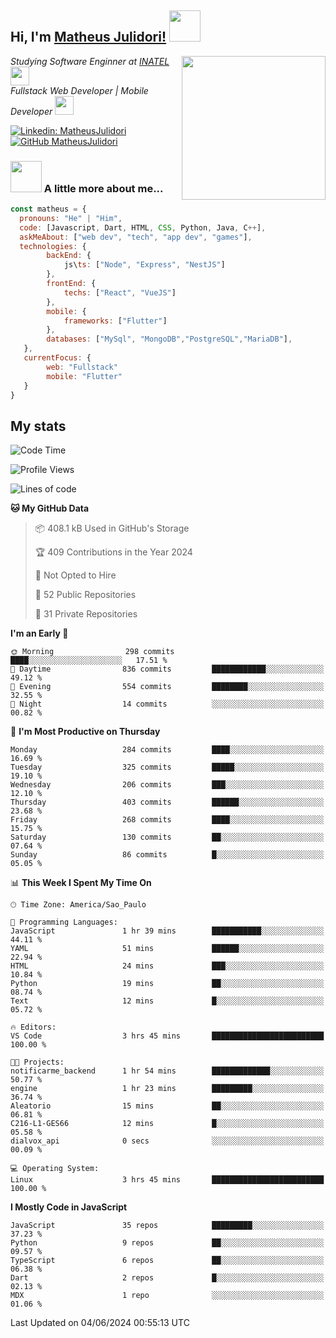 <h2> Hi, I'm <a href="https://matheusjulidori.github.io" target="_blank">Matheus Julidori!</a> <img src="https://media.giphy.com/media/12oufCB0MyZ1Go/giphy.gif" width="50"></h2>
<img align='right' src="https://media.giphy.com/media/3oKIPnAiaMCws8nOsE/giphy.gif" width="230" height="auto">
<p><em>Studying Software Enginner at <a href="http://www.inatel.br" target="_blank">INATEL</a><img src="https://media.giphy.com/media/fYSnHlufseco8Fh93Z/giphy.gif" width="30"></br>
  Fullstack Web Developer | Mobile Developer <img src="https://media.giphy.com/media/WUlplcMpOCEmTGBtBW/giphy.gif" width="30">
</em></p>

[![Linkedin: MatheusJulidori](https://img.shields.io/badge/-MatheusJulidori-blue?style=flat-square&logo=Linkedin&logoColor=white&link=https://www.linkedin.com/in/MatheusJulidori/)](https://www.linkedin.com/in/MatheusJulidori/)
[![GitHub MatheusJulidori](https://img.shields.io/github/followers/matheusjulidori?label=follow&style=social)](https://github.com/MatheusJulidori)


### <img src="https://media.giphy.com/media/VgCDAzcKvsR6OM0uWg/giphy.gif" width="50"> A little more about me...  

```javascript
const matheus = {
  pronouns: "He" | "Him",
  code: [Javascript, Dart, HTML, CSS, Python, Java, C++],
  askMeAbout: ["web dev", "tech", "app dev", "games"],
  technologies: {
        backEnd: {
            js\ts: ["Node", "Express", "NestJS"]
        },
        frontEnd: {
            techs: ["React", "VueJS"]
        },
        mobile: {
            frameworks: ["Flutter"]
        },
        databases: ["MySql", "MongoDB","PostgreSQL","MariaDB"],
   },
   currentFocus: {
        web: "Fullstack"
        mobile: "Flutter"
   }
}
```
<h2>My stats</h2>

<!--START_SECTION:waka-->
![Code Time](http://img.shields.io/badge/Code%20Time-619%20hrs%2030%20mins-blue)

![Profile Views](http://img.shields.io/badge/Profile%20Views-0-blue)

![Lines of code](https://img.shields.io/badge/From%20Hello%20World%20I%27ve%20Written-6.7%20million%20lines%20of%20code-blue)

**🐱 My GitHub Data** 

> 📦 408.1 kB Used in GitHub's Storage 
 > 
> 🏆 409 Contributions in the Year 2024
 > 
> 🚫 Not Opted to Hire
 > 
> 📜 52 Public Repositories 
 > 
> 🔑 31 Private Repositories 
 > 
**I'm an Early 🐤** 

```text
🌞 Morning                298 commits         ████░░░░░░░░░░░░░░░░░░░░░   17.51 % 
🌆 Daytime                836 commits         ████████████░░░░░░░░░░░░░   49.12 % 
🌃 Evening                554 commits         ████████░░░░░░░░░░░░░░░░░   32.55 % 
🌙 Night                  14 commits          ░░░░░░░░░░░░░░░░░░░░░░░░░   00.82 % 
```
📅 **I'm Most Productive on Thursday** 

```text
Monday                   284 commits         ████░░░░░░░░░░░░░░░░░░░░░   16.69 % 
Tuesday                  325 commits         █████░░░░░░░░░░░░░░░░░░░░   19.10 % 
Wednesday                206 commits         ███░░░░░░░░░░░░░░░░░░░░░░   12.10 % 
Thursday                 403 commits         ██████░░░░░░░░░░░░░░░░░░░   23.68 % 
Friday                   268 commits         ████░░░░░░░░░░░░░░░░░░░░░   15.75 % 
Saturday                 130 commits         ██░░░░░░░░░░░░░░░░░░░░░░░   07.64 % 
Sunday                   86 commits          █░░░░░░░░░░░░░░░░░░░░░░░░   05.05 % 
```


📊 **This Week I Spent My Time On** 

```text
🕑︎ Time Zone: America/Sao_Paulo

💬 Programming Languages: 
JavaScript               1 hr 39 mins        ███████████░░░░░░░░░░░░░░   44.11 % 
YAML                     51 mins             ██████░░░░░░░░░░░░░░░░░░░   22.94 % 
HTML                     24 mins             ███░░░░░░░░░░░░░░░░░░░░░░   10.84 % 
Python                   19 mins             ██░░░░░░░░░░░░░░░░░░░░░░░   08.74 % 
Text                     12 mins             █░░░░░░░░░░░░░░░░░░░░░░░░   05.72 % 

🔥 Editors: 
VS Code                  3 hrs 45 mins       █████████████████████████   100.00 % 

🐱‍💻 Projects: 
notificarme_backend      1 hr 54 mins        █████████████░░░░░░░░░░░░   50.77 % 
engine                   1 hr 23 mins        █████████░░░░░░░░░░░░░░░░   36.74 % 
Aleatorio                15 mins             ██░░░░░░░░░░░░░░░░░░░░░░░   06.81 % 
C216-L1-GES66            12 mins             █░░░░░░░░░░░░░░░░░░░░░░░░   05.58 % 
dialvox_api              0 secs              ░░░░░░░░░░░░░░░░░░░░░░░░░   00.09 % 

💻 Operating System: 
Linux                    3 hrs 45 mins       █████████████████████████   100.00 % 
```

**I Mostly Code in JavaScript** 

```text
JavaScript               35 repos            █████████░░░░░░░░░░░░░░░░   37.23 % 
Python                   9 repos             ██░░░░░░░░░░░░░░░░░░░░░░░   09.57 % 
TypeScript               6 repos             ██░░░░░░░░░░░░░░░░░░░░░░░   06.38 % 
Dart                     2 repos             █░░░░░░░░░░░░░░░░░░░░░░░░   02.13 % 
MDX                      1 repo              ░░░░░░░░░░░░░░░░░░░░░░░░░   01.06 % 
```




 Last Updated on 04/06/2024 00:55:13 UTC
<!--END_SECTION:waka-->
